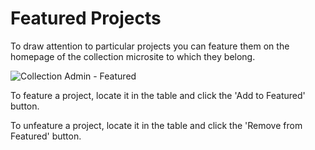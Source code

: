 # Featured Projects

To draw attention to particular projects you can feature them on the homepage
of the collection microsite to which they belong.

![Collection Admin - Featured](/assets/img/admin-collection-featured.jpg?raw=true)

To feature a project, locate it in the table and click the 'Add to Featured' button.

To unfeature a project, locate it in the table and click the 'Remove from Featured' button.
